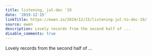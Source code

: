 ```yaml
---
title: listening, jul-dec '19
date: '2019-12-15'
linkTitle: https://ewen.io/2019/12/15/listening-jul-to-dec-19/
source: ewen
description: Lovely records from the second half of ...
disable_comments: true
---
```

Lovely records from the second half of ...